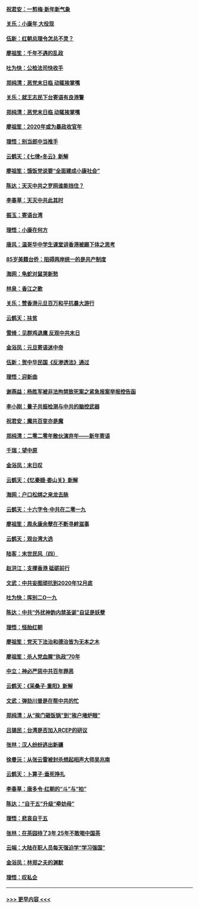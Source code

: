 #### [祝君安：一剪梅‧新年新气象](../pages/nsc993/n11776340.md?t=01090102) 
#### [关乐：小康年 大役现](../pages/nsc993/n11774213.md?t=01090102) 
#### [伍新：红朝总理令怎总不灵？](../pages/nsc993/n11770813.md?t=01090102) 
#### [廖祖笙：千年不遇的乱政](../pages/nsc993/n11770373.md?t=01090102) 
#### [吐为快：公检法司快收手](../pages/nsc993/n11770359.md?t=01090102) 
#### [郑纯清：恶党末日临 动辄挨掌嘴](../pages/nsc993/n11769912.md?t=01090102) 
#### [关乐：就王志民下台寄语有良港警](../pages/nsc993/n11769903.md?t=01090102) 
#### [郑纯清：恶党末日临 动辄挨掌嘴](../pages/nsc993/n11769356.md?t=01090102) 
#### [廖祖笙：2020年或为暴政收官年](../pages/nsc993/n11768216.md?t=01090102) 
#### [理悟：别当郎中当推手](../pages/nsc993/n11768243.md?t=01090102) 
#### [云鹤天：《七律▪冬云》新解](../pages/nsc993/n11768204.md?t=01090102) 
#### [廖祖笙：饿饭党说要“全面建成小康社会”](../pages/nsc993/n11767482.md?t=01090102) 
#### [陈达：天灭中共之罗网谁能挡住？](../pages/nsc993/n11767465.md?t=01090102) 
#### [李春草：天灭中共此其时](../pages/nsc993/n11767452.md?t=01090102) 
#### [振玉：寄语台湾](../pages/nsc993/n11767432.md?t=01090102) 
#### [理悟：小康在何方](../pages/nsc993/n11767394.md?t=01090102) 
#### [唐风：温哥华中学生课堂讲香港被踢下体之思考](../pages/nsc993/n11766848.md?t=01090102) 
#### [85岁美籍台侨：阻碍两岸统一的是共产制度](../pages/nsc993/n11765043.md?t=01090102) 
#### [海网：龟蛇对鼠哭新愁](../pages/nsc993/n11764895.md?t=01090102) 
#### [林泉：香江之歌](../pages/nsc993/n11764415.md?t=01090102) 
#### [关乐：赞香港元旦百万和平抗暴大游行](../pages/nsc993/n11764382.md?t=01090102) 
#### [云鹤天：扶贫](../pages/nsc993/n11764245.md?t=01090102) 
#### [雪绮：见群鸡退鹰  反观中共末日](../pages/nsc993/n11762112.md?t=01090102) 
#### [金浴凤：元旦寄语迷中帝](../pages/nsc993/n11761788.md?t=01090102) 
#### [伍新：贺中华民国《反渗透法》通过](../pages/nsc993/n11761994.md?t=01090102) 
#### [理悟：迎新曲](../pages/nsc993/n11761152.md?t=01090102) 
#### [谢燕益：杨胜军被非法拘禁致死案之紧急报案举报控告函](../pages/nsc993/n11756134.md?t=01090102) 
#### [李小刚：量子共振检测与中共的脑控武器](../pages/nsc993/n11754518.md?t=01090102) 
#### [祝君安：魔共百变亦是魔](../pages/nsc993/n11754469.md?t=01090102) 
#### [郑纯清：二零二零年散伙演弃年——新年寄语](../pages/nsc993/n11754195.md?t=01090102) 
#### [千瑞：望中原](../pages/nsc993/n11754159.md?t=01090102) 
#### [金浴凤：末日叹](../pages/nsc993/n11752359.md?t=01090102) 
#### [云鹤天：《忆秦娥‧娄山关》新解](../pages/nsc993/n11752348.md?t=01090102) 
#### [海网：户口松绑之来龙去脉](../pages/nsc993/n11752328.md?t=01090102) 
#### [云鹤天：十六字令‧中共在二零一九](../pages/nsc993/n11752305.md?t=01090102) 
#### [廖祖笙：周永康余孽在不断寻衅滋事](../pages/nsc993/n11751013.md?t=01090102) 
#### [云鹤天：观台湾大选](../pages/nsc993/n11751007.md?t=01090102) 
#### [陆客：末世民风（四）](../pages/nsc993/n11749203.md?t=01090102) 
#### [赵洪江：支撑香港 砥砺前行](../pages/nsc993/n11748482.md?t=01090102) 
#### [文武：中共妄图顽抗到2020年12月底](../pages/nsc993/n11748446.md?t=01090102) 
#### [吐为快：挥别二O一九](../pages/nsc993/n11748411.md?t=01090102) 
#### [陈达：中共“外扰神韵内禁圣诞”自证是妖孽](../pages/nsc993/n11748226.md?t=01090102) 
#### [理悟：怪胎红朝](../pages/nsc993/n11748206.md?t=01090102) 
#### [廖祖笙：党天下法治和德治皆为无本之木](../pages/nsc993/n11748135.md?t=01090102) 
#### [廖祖笙：杀人党血腥“执政”70年](../pages/nsc993/n11745144.md?t=01090102) 
#### [中立：神必严惩中共百年罪恶](../pages/nsc993/n11744970.md?t=01090102) 
#### [云鹤天：《采桑子‧重阳》新解](../pages/nsc993/n11744948.md?t=01090102) 
#### [文武：弹劾川普是在帮中共的忙](../pages/nsc993/n11744758.md?t=01090102) 
#### [郑纯清：从“挨门砸饭锅”到“挨户堵炉眼”](../pages/nsc993/n11744745.md?t=01090102) 
#### [吕锡民：台湾是否加入RCEP的研议](../pages/nsc993/n11744701.md?t=01090102) 
#### [张林：汉人纷纷逃出新疆](../pages/nsc993/n11743530.md?t=01090102) 
#### [徐曼沅：从张云雷被封杀想起相声大师吴兆南](../pages/nsc993/n11741816.md?t=01090102) 
#### [云鹤天：卜算子‧垂死挣扎](../pages/nsc993/n11739956.md?t=01090102) 
#### [李春草：唐多令‧红朝的“斗”与“拍”](../pages/nsc993/n11739830.md?t=01090102) 
#### [陈达：“自干五”升级“牵妨母”](../pages/nsc993/n11739724.md?t=01090102) 
#### [理悟：悲哀自干五](../pages/nsc993/n11739547.md?t=01090102) 
#### [张林：在茶园待了3年 25年不敢喝中国茶](../pages/nsc993/n11739240.md?t=01090102) 
#### [云端：大陆在职人员每天强迫学“学习强国”](../pages/nsc993/n11738735.md?t=01090102) 
#### [金浴凤：林郑之夫的渊默](../pages/nsc993/n11737735.md?t=01090102) 
#### [理悟：叹私企](../pages/nsc993/n11737715.md?t=01090102) 

----
#### [ >>> 更早内容 <<< ](../indexes/nsc993-earlier.md)
